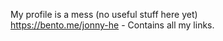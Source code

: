 My profile is a mess (no useful stuff here yet)  
https://bento.me/jonny-he - Contains all my links.

<!---
johe96/johe96 is a ✨ special ✨ repository because its `README.md` (this file) appears on your GitHub profile.
You can click the Preview link to take a look at your changes.
--->
